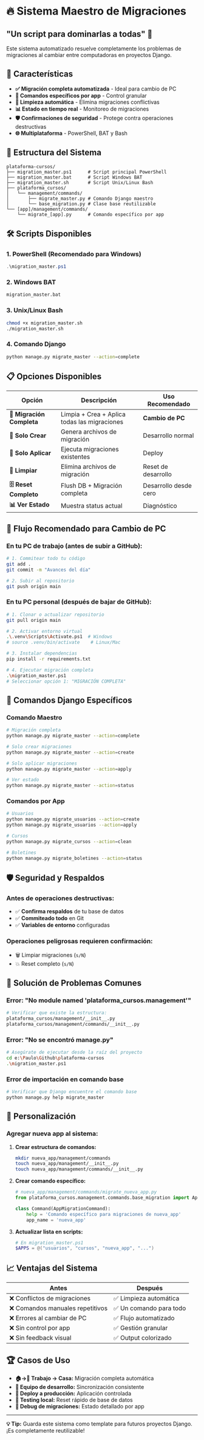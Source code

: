 # 🔥 Sistema Maestro de Migraciones

## "Un script para dominarlas a todas" 💍

Este sistema automatizado resuelve completamente los problemas de migraciones al cambiar entre computadoras en proyectos Django.

## 🚀 Características

- **✅ Migración completa automatizada** - Ideal para cambio de PC
- **🔧 Comandos específicos por app** - Control granular
- **🧹 Limpieza automática** - Elimina migraciones conflictivas
- **📊 Estado en tiempo real** - Monitoreo de migraciones
- **🛡️ Confirmaciones de seguridad** - Protege contra operaciones destructivas
- **🌐 Multiplataforma** - PowerShell, BAT y Bash

## 📁 Estructura del Sistema

```
plataforma-cursos/
├── migration_master.ps1      # Script principal PowerShell
├── migration_master.bat      # Script Windows BAT  
├── migration_master.sh       # Script Unix/Linux Bash
├── plataforma_cursos/
│   └── management/commands/
│       ├── migrate_master.py # Comando Django maestro
│       └── base_migration.py # Clase base reutilizable
└── [app]/management/commands/
    └── migrate_[app].py      # Comando específico por app
```

## 🛠️ Scripts Disponibles

### 1. **PowerShell (Recomendado para Windows)**
```powershell
.\migration_master.ps1
```

### 2. **Windows BAT**
```cmd
migration_master.bat
```

### 3. **Unix/Linux Bash**
```bash
chmod +x migration_master.sh
./migration_master.sh
```

### 4. **Comando Django**
```bash
python manage.py migrate_master --action=complete
```

## 📋 Opciones Disponibles

| Opción | Descripción | Uso Recomendado |
|--------|-------------|-----------------|
| **🔄 Migración Completa** | Limpia + Crea + Aplica todas las migraciones | **Cambio de PC** |
| **📝 Solo Crear** | Genera archivos de migración | Desarrollo normal |
| **🚀 Solo Aplicar** | Ejecuta migraciones existentes | Deploy |
| **🧹 Limpiar** | Elimina archivos de migración | Reset de desarrollo |
| **🗄️ Reset Completo** | Flush DB + Migración completa | Desarrollo desde cero |
| **📊 Ver Estado** | Muestra status actual | Diagnóstico |

## 🎯 Flujo Recomendado para Cambio de PC

### En tu PC de trabajo (antes de subir a GitHub):
```bash
# 1. Commitear todo tu código
git add .
git commit -m "Avances del día"

# 2. Subir al repositorio
git push origin main
```

### En tu PC personal (después de bajar de GitHub):
```bash
# 1. Clonar o actualizar repositorio
git pull origin main

# 2. Activar entorno virtual
.\.venv\Scripts\Activate.ps1  # Windows
# source .venv/bin/activate    # Linux/Mac

# 3. Instalar dependencias
pip install -r requirements.txt

# 4. Ejecutar migración completa
.\migration_master.ps1
# Seleccionar opción 1: "MIGRACIÓN COMPLETA"
```

## 🔧 Comandos Django Específicos

### Comando Maestro
```bash
# Migración completa
python manage.py migrate_master --action=complete

# Solo crear migraciones
python manage.py migrate_master --action=create

# Solo aplicar migraciones
python manage.py migrate_master --action=apply

# Ver estado
python manage.py migrate_master --action=status
```

### Comandos por App
```bash
# Usuarios
python manage.py migrate_usuarios --action=create
python manage.py migrate_usuarios --action=apply

# Cursos
python manage.py migrate_cursos --action=clean

# Boletines
python manage.py migrate_boletines --action=status
```

## 🛡️ Seguridad y Respaldos

### Antes de operaciones destructivas:
- ✅ **Confirma respaldos** de tu base de datos
- ✅ **Commiteado todo** en Git
- ✅ **Variables de entorno** configuradas

### Operaciones peligrosas requieren confirmación:
- 🗑️ Limpiar migraciones (`s/N`)
- 💥 Reset completo (`s/N`)

## 🚨 Solución de Problemas Comunes

### Error: "No module named 'plataforma_cursos.management'"
```bash
# Verificar que existe la estructura:
plataforma_cursos/management/__init__.py
plataforma_cursos/management/commands/__init__.py
```

### Error: "No se encontró manage.py"
```bash
# Asegúrate de ejecutar desde la raíz del proyecto
cd e:\Paulo\Github\plataforma-cursos
.\migration_master.ps1
```

### Error de importación en comando base
```bash
# Verificar que Django encuentre el comando base
python manage.py help migrate_master
```

## 🎨 Personalización

### Agregar nueva app al sistema:
1. **Crear estructura de comandos:**
   ```bash
   mkdir nueva_app/management/commands
   touch nueva_app/management/__init__.py
   touch nueva_app/management/commands/__init__.py
   ```

2. **Crear comando específico:**
   ```python
   # nueva_app/management/commands/migrate_nueva_app.py
   from plataforma_cursos.management.commands.base_migration import AppMigrationCommand

   class Command(AppMigrationCommand):
       help = 'Comando específico para migraciones de nueva_app'
       app_name = 'nueva_app'
   ```

3. **Actualizar lista en scripts:**
   ```powershell
   # En migration_master.ps1
   $APPS = @("usuarios", "cursos", "nueva_app", "...")
   ```

## 📈 Ventajas del Sistema

| Antes | Después |
|-------|---------|
| ❌ Conflictos de migraciones | ✅ Limpieza automática |
| ❌ Comandos manuales repetitivos | ✅ Un comando para todo |
| ❌ Errores al cambiar de PC | ✅ Flujo automatizado |
| ❌ Sin control por app | ✅ Gestión granular |
| ❌ Sin feedback visual | ✅ Output colorizado |

## 🏆 Casos de Uso

- **🏠→💼 Trabajo → Casa:** Migración completa automática
- **👥 Equipo de desarrollo:** Sincronización consistente
- **🚀 Deploy a producción:** Aplicación controlada
- **🧪 Testing local:** Reset rápido de base de datos
- **🐛 Debug de migraciones:** Estado detallado por app

---

**💡 Tip:** Guarda este sistema como template para futuros proyectos Django. ¡Es completamente reutilizable!
